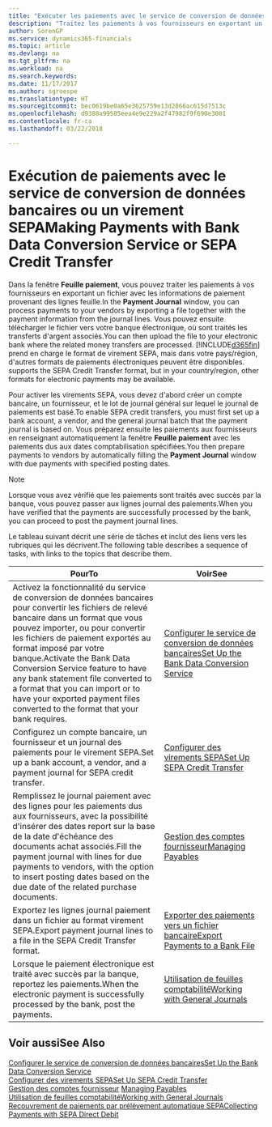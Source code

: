 ```yaml
---
title: "Exécuter les paiements avec le service de conversion de données bancaires ou un virement SEPA | Microsoft Docs"
description: "Traitez les paiements à vos fournisseurs en exportant un fichier avec les informations de paiement provenant des lignes journal."
author: SorenGP
ms.service: dynamics365-financials
ms.topic: article
ms.devlang: na
ms.tgt_pltfrm: na
ms.workload: na
ms.search.keywords: 
ms.date: 11/17/2017
ms.author: sgroespe
ms.translationtype: HT
ms.sourcegitcommit: bec0619be0a65e3625759e13d2866ac615d7513c
ms.openlocfilehash: d9388a99585eea4e9e229a2f47982f9f690e3001
ms.contentlocale: fr-ca
ms.lasthandoff: 03/22/2018

---
```

# <a name="making-payments-with-bank-data-conversion-service-or-sepa-credit-transfer"></a><span data-ttu-id="e9e3b-103">Exécution de paiements avec le service de conversion de données bancaires ou un virement SEPA</span><span class="sxs-lookup"><span data-stu-id="e9e3b-103">Making Payments with Bank Data Conversion Service or SEPA Credit Transfer</span></span>
<span data-ttu-id="e9e3b-104">Dans la fenêtre **Feuille paiement**, vous pouvez traiter les paiements à vos fournisseurs en exportant un fichier avec les informations de paiement provenant des lignes feuille.</span><span class="sxs-lookup"><span data-stu-id="e9e3b-104">In the **Payment Journal** window, you can process payments to your vendors by exporting a file together with the payment information from the journal lines.</span></span> <span data-ttu-id="e9e3b-105">Vous pouvez ensuite télécharger le fichier vers votre banque électronique, où sont traités les transferts d'argent associés.</span><span class="sxs-lookup"><span data-stu-id="e9e3b-105">You can then upload the file to your electronic bank where the related money transfers are processed.</span></span> [!INCLUDE[d365fin](includes/d365fin_md.md)]<span data-ttu-id="e9e3b-106"> prend en charge le format de virement SEPA, mais dans votre pays/région, d'autres formats de paiements électroniques peuvent être disponibles.</span><span class="sxs-lookup"><span data-stu-id="e9e3b-106"> supports the SEPA Credit Transfer format, but in your country/region, other formats for electronic payments may be available.</span></span>   

 <span data-ttu-id="e9e3b-107">Pour activer les virements SEPA, vous devez d'abord créer un compte bancaire, un fournisseur, et le lot de journal général sur lequel le journal de paiements est basé.</span><span class="sxs-lookup"><span data-stu-id="e9e3b-107">To enable SEPA credit transfers, you must first set up a bank account, a vendor, and the general journal batch that the payment journal is based on.</span></span> <span data-ttu-id="e9e3b-108">Vous préparez ensuite les paiements aux fournisseurs en renseignant automatiquement la fenêtre **Feuille paiement** avec les paiements dus aux dates comptabilisation spécifiées.</span><span class="sxs-lookup"><span data-stu-id="e9e3b-108">You then prepare payments to vendors by automatically filling the **Payment Journal** window with due payments with specified posting dates.</span></span>  

> [!NOTE]  
>  <span data-ttu-id="e9e3b-109">Lorsque vous avez vérifié que les paiements sont traités avec succès par la banque, vous pouvez passer aux lignes journal des paiements.</span><span class="sxs-lookup"><span data-stu-id="e9e3b-109">When you have verified that the payments are successfully processed by the bank, you can proceed to post the payment journal lines.</span></span>  

 <span data-ttu-id="e9e3b-110">Le tableau suivant décrit une série de tâches et inclut des liens vers les rubriques qui les décrivent.</span><span class="sxs-lookup"><span data-stu-id="e9e3b-110">The following table describes a sequence of tasks, with links to the topics that describe them.</span></span>   

|<span data-ttu-id="e9e3b-111">**Pour**</span><span class="sxs-lookup"><span data-stu-id="e9e3b-111">**To**</span></span>|<span data-ttu-id="e9e3b-112">**Voir**</span><span class="sxs-lookup"><span data-stu-id="e9e3b-112">**See**</span></span>|  
|------------|-------------|  
|<span data-ttu-id="e9e3b-113">Activez la fonctionnalité du service de conversion de données bancaires pour convertir les fichiers de relevé bancaire dans un format que vous pouvez importer, ou pour convertir les fichiers de paiement exportés au format imposé par votre banque.</span><span class="sxs-lookup"><span data-stu-id="e9e3b-113">Activate the Bank Data Conversion Service feature to have any bank statement file converted to a format that you can import or to have your exported payment files converted to the format that your bank requires.</span></span>|[<span data-ttu-id="e9e3b-114">Configurer le service de conversion de données bancaires</span><span class="sxs-lookup"><span data-stu-id="e9e3b-114">Set Up the Bank Data Conversion Service</span></span>](bank-how-setup-bank-statement-service.md)|  
|<span data-ttu-id="e9e3b-115">Configurez un compte bancaire, un fournisseur et un journal des paiements pour le virement SEPA.</span><span class="sxs-lookup"><span data-stu-id="e9e3b-115">Set up a bank account, a vendor, and a payment journal for SEPA credit transfer.</span></span>|[<span data-ttu-id="e9e3b-116">Configurer des virements SEPA</span><span class="sxs-lookup"><span data-stu-id="e9e3b-116">Set Up SEPA Credit Transfer</span></span>](finance-how-to-set-up-sepa-credit-transfer.md)|  
|<span data-ttu-id="e9e3b-117">Remplissez le journal paiement avec des lignes pour les paiements dus aux fournisseurs, avec la possibilité d'insérer des dates report sur la base de la date d'échéance des documents achat associés.</span><span class="sxs-lookup"><span data-stu-id="e9e3b-117">Fill the payment journal with lines for due payments to vendors, with the option to insert posting dates based on the due date of the related purchase documents.</span></span>|[<span data-ttu-id="e9e3b-118">Gestion des comptes fournisseur</span><span class="sxs-lookup"><span data-stu-id="e9e3b-118">Managing Payables</span></span>](payables-manage-payables.md)|  
|<span data-ttu-id="e9e3b-119">Exportez les lignes journal paiement dans un fichier au format virement SEPA.</span><span class="sxs-lookup"><span data-stu-id="e9e3b-119">Export payment journal lines to a file in the SEPA Credit Transfer format.</span></span>|[<span data-ttu-id="e9e3b-120">Exporter des paiements vers un fichier bancaire</span><span class="sxs-lookup"><span data-stu-id="e9e3b-120">Export Payments to a Bank File</span></span>](payables-how-export-payments-bank-file.md)|  
|<span data-ttu-id="e9e3b-121">Lorsque le paiement électronique est traité avec succès par la banque, reportez les paiements.</span><span class="sxs-lookup"><span data-stu-id="e9e3b-121">When the electronic payment is successfully processed by the bank, post the payments.</span></span>|[<span data-ttu-id="e9e3b-122">Utilisation de feuilles comptabilité</span><span class="sxs-lookup"><span data-stu-id="e9e3b-122">Working with General Journals</span></span>](ui-work-general-journals.md)|  

## <a name="see-also"></a><span data-ttu-id="e9e3b-123">Voir aussi</span><span class="sxs-lookup"><span data-stu-id="e9e3b-123">See Also</span></span>  
[<span data-ttu-id="e9e3b-124">Configurer le service de conversion de données bancaires</span><span class="sxs-lookup"><span data-stu-id="e9e3b-124">Set Up the Bank Data Conversion Service</span></span>](bank-how-setup-bank-statement-service.md)  
[<span data-ttu-id="e9e3b-125">Configurer des virements SEPA</span><span class="sxs-lookup"><span data-stu-id="e9e3b-125">Set Up SEPA Credit Transfer</span></span>](finance-how-to-set-up-sepa-credit-transfer.md)  
<span data-ttu-id="e9e3b-126">[Gestion des comptes fournisseur](payables-manage-payables.md) </span><span class="sxs-lookup"><span data-stu-id="e9e3b-126">[Managing Payables](payables-manage-payables.md) </span></span>  
[<span data-ttu-id="e9e3b-127">Utilisation de feuilles comptabilité</span><span class="sxs-lookup"><span data-stu-id="e9e3b-127">Working with General Journals</span></span>](ui-work-general-journals.md)  
[<span data-ttu-id="e9e3b-128">Recouvrement de paiements par prélèvement automatique SEPA</span><span class="sxs-lookup"><span data-stu-id="e9e3b-128">Collecting Payments with SEPA Direct Debit</span></span>](finance-collect-payments-with-sepa-direct-debit.md)   

